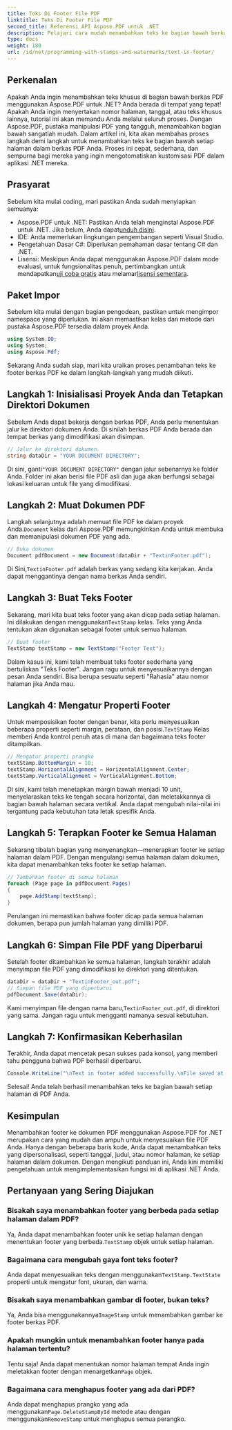 ```yaml
---
title: Teks Di Footer File PDF
linktitle: Teks Di Footer File PDF
second_title: Referensi API Aspose.PDF untuk .NET
description: Pelajari cara mudah menambahkan teks ke bagian bawah berkas PDF menggunakan Aspose.PDF for .NET. Panduan langkah demi langkah disertakan untuk integrasi yang lancar.
type: docs
weight: 180
url: /id/net/programming-with-stamps-and-watermarks/text-in-footer/
---
```

## Perkenalan

Apakah Anda ingin menambahkan teks khusus di bagian bawah berkas PDF menggunakan Aspose.PDF untuk .NET? Anda berada di tempat yang tepat! Apakah Anda ingin menyertakan nomor halaman, tanggal, atau teks khusus lainnya, tutorial ini akan memandu Anda melalui seluruh proses. Dengan Aspose.PDF, pustaka manipulasi PDF yang tangguh, menambahkan bagian bawah sangatlah mudah. Dalam artikel ini, kita akan membahas proses langkah demi langkah untuk menambahkan teks ke bagian bawah setiap halaman dalam berkas PDF Anda. Proses ini cepat, sederhana, dan sempurna bagi mereka yang ingin mengotomatiskan kustomisasi PDF dalam aplikasi .NET mereka.


## Prasyarat

Sebelum kita mulai coding, mari pastikan Anda sudah menyiapkan semuanya:

-  Aspose.PDF untuk .NET: Pastikan Anda telah menginstal Aspose.PDF untuk .NET. Jika belum, Anda dapat[unduh disini](https://releases.aspose.com/pdf/net/).
- IDE: Anda memerlukan lingkungan pengembangan seperti Visual Studio.
- Pengetahuan Dasar C#: Diperlukan pemahaman dasar tentang C# dan .NET.
-  Lisensi: Meskipun Anda dapat menggunakan Aspose.PDF dalam mode evaluasi, untuk fungsionalitas penuh, pertimbangkan untuk mendapatkan[uji coba gratis](https://releases.aspose.com/) atau melamar[lisensi sementara](https://purchase.aspose.com/temporary-license/).

## Paket Impor

Sebelum kita mulai dengan bagian pengodean, pastikan untuk mengimpor namespace yang diperlukan. Ini akan memastikan kelas dan metode dari pustaka Aspose.PDF tersedia dalam proyek Anda.

```csharp
using System.IO;
using System;
using Aspose.Pdf;
```

Sekarang Anda sudah siap, mari kita uraikan proses penambahan teks ke footer berkas PDF ke dalam langkah-langkah yang mudah diikuti.

## Langkah 1: Inisialisasi Proyek Anda dan Tetapkan Direktori Dokumen

Sebelum Anda dapat bekerja dengan berkas PDF, Anda perlu menentukan jalur ke direktori dokumen Anda. Di sinilah berkas PDF Anda berada dan tempat berkas yang dimodifikasi akan disimpan.

```csharp
// Jalur ke direktori dokumen.
string dataDir = "YOUR DOCUMENT DIRECTORY";
```

 Di sini, ganti`"YOUR DOCUMENT DIRECTORY"` dengan jalur sebenarnya ke folder Anda. Folder ini akan berisi file PDF asli dan juga akan berfungsi sebagai lokasi keluaran untuk file yang dimodifikasi.

## Langkah 2: Muat Dokumen PDF

 Langkah selanjutnya adalah memuat file PDF ke dalam proyek Anda.`Document` kelas dari Aspose.PDF memungkinkan Anda untuk membuka dan memanipulasi dokumen PDF yang ada.

```csharp
// Buka dokumen
Document pdfDocument = new Document(dataDir + "TextinFooter.pdf");
```

 Di Sini,`TextinFooter.pdf` adalah berkas yang sedang kita kerjakan. Anda dapat menggantinya dengan nama berkas Anda sendiri.

## Langkah 3: Buat Teks Footer

Sekarang, mari kita buat teks footer yang akan dicap pada setiap halaman. Ini dilakukan dengan menggunakan`TextStamp` kelas. Teks yang Anda tentukan akan digunakan sebagai footer untuk semua halaman.

```csharp
// Buat footer
TextStamp textStamp = new TextStamp("Footer Text");
```

Dalam kasus ini, kami telah membuat teks footer sederhana yang bertuliskan "Teks Footer". Jangan ragu untuk menyesuaikannya dengan pesan Anda sendiri. Bisa berupa sesuatu seperti "Rahasia" atau nomor halaman jika Anda mau.

## Langkah 4: Mengatur Properti Footer

 Untuk memposisikan footer dengan benar, kita perlu menyesuaikan beberapa properti seperti margin, perataan, dan posisi.`TextStamp` Kelas memberi Anda kontrol penuh atas di mana dan bagaimana teks footer ditampilkan.

```csharp
// Mengatur properti prangko
textStamp.BottomMargin = 10;
textStamp.HorizontalAlignment = HorizontalAlignment.Center;
textStamp.VerticalAlignment = VerticalAlignment.Bottom;
```

Di sini, kami telah menetapkan margin bawah menjadi 10 unit, menyelaraskan teks ke tengah secara horizontal, dan meletakkannya di bagian bawah halaman secara vertikal. Anda dapat mengubah nilai-nilai ini tergantung pada kebutuhan tata letak spesifik Anda.

## Langkah 5: Terapkan Footer ke Semua Halaman

Sekarang tibalah bagian yang menyenangkan—menerapkan footer ke setiap halaman dalam PDF. Dengan mengulangi semua halaman dalam dokumen, kita dapat menambahkan teks footer ke setiap halaman.

```csharp
// Tambahkan footer di semua halaman
foreach (Page page in pdfDocument.Pages)
{
    page.AddStamp(textStamp);
}
```

Perulangan ini memastikan bahwa footer dicap pada semua halaman dokumen, berapa pun jumlah halaman yang dimiliki PDF.

## Langkah 6: Simpan File PDF yang Diperbarui

Setelah footer ditambahkan ke semua halaman, langkah terakhir adalah menyimpan file PDF yang dimodifikasi ke direktori yang ditentukan.

```csharp
dataDir = dataDir + "TextinFooter_out.pdf";
// Simpan file PDF yang diperbarui
pdfDocument.Save(dataDir);
```

 Kami menyimpan file dengan nama baru,`TextinFooter_out.pdf`, di direktori yang sama. Jangan ragu untuk mengganti namanya sesuai kebutuhan.

## Langkah 7: Konfirmasikan Keberhasilan

Terakhir, Anda dapat mencetak pesan sukses pada konsol, yang memberi tahu pengguna bahwa PDF berhasil diperbarui.

```csharp
Console.WriteLine("\nText in footer added successfully.\nFile saved at " + dataDir);
```

Selesai! Anda telah berhasil menambahkan teks ke bagian bawah setiap halaman di PDF Anda.

## Kesimpulan

Menambahkan footer ke dokumen PDF menggunakan Aspose.PDF for .NET merupakan cara yang mudah dan ampuh untuk menyesuaikan file PDF Anda. Hanya dengan beberapa baris kode, Anda dapat menambahkan teks yang dipersonalisasi, seperti tanggal, judul, atau nomor halaman, ke setiap halaman dalam dokumen. Dengan mengikuti panduan ini, Anda kini memiliki pengetahuan untuk mengimplementasikan fungsi ini di aplikasi .NET Anda.

## Pertanyaan yang Sering Diajukan

### Bisakah saya menambahkan footer yang berbeda pada setiap halaman dalam PDF?  
 Ya, Anda dapat menambahkan footer unik ke setiap halaman dengan menentukan footer yang berbeda.`TextStamp` objek untuk setiap halaman.

### Bagaimana cara mengubah gaya font teks footer?  
 Anda dapat menyesuaikan teks dengan menggunakan`TextStamp.TextState` properti untuk mengatur font, ukuran, dan warna.

### Bisakah saya menambahkan gambar di footer, bukan teks?  
 Ya, Anda bisa menggunakannya`ImageStamp` untuk menambahkan gambar ke footer berkas PDF.

### Apakah mungkin untuk menambahkan footer hanya pada halaman tertentu?  
 Tentu saja! Anda dapat menentukan nomor halaman tempat Anda ingin meletakkan footer dengan menargetkan`Page` objek.

### Bagaimana cara menghapus footer yang ada dari PDF?  
 Anda dapat menghapus prangko yang ada menggunakan`Page.DeleteStampById` metode atau dengan menggunakan`RemoveStamp` untuk menghapus semua perangko.